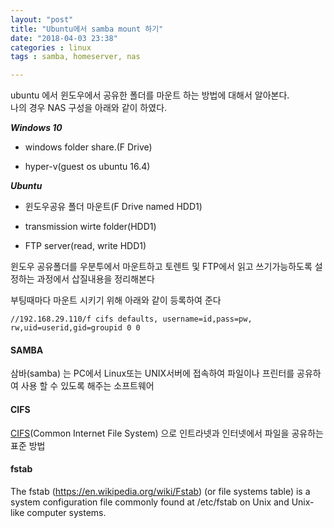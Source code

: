 ```yaml
---
layout: "post"
title: "Ubuntu에서 samba mount 하기"
date: "2018-04-03 23:38"
categories : linux
tags : samba, homeserver, nas

---
```


ubuntu 에서 윈도우에서 공유한 폴더를 마운트 하는 방법에 대해서 알아본다.<br>
나의 경우 NAS 구성을 아래와 같이 하였다.



_**Windows 10**_

- windows folder share.(F Drive)

- hyper-v(guest os ubuntu 16.4)

_**Ubuntu**_

- 윈도우공유 폴더 마운트(F Drive named HDD1)

- transmission wirte folder(HDD1)

- FTP server(read, write HDD1)




윈도우 공유폴더를 우분투에서 마운트하고 토렌트 및 FTP에서 읽고 쓰기가능하도록 설정하는 과정에서 삽질내용을 정리해본다

부팅때마다 마운트 시키기 위해 아래와 같이 등록하여 준다

```
//192.168.29.110/f cifs defaults, username=id,pass=pw, rw,uid=userid,gid=groupid 0 0
```




#### SAMBA

삼바(samba) 는 PC에서 Linux또는 UNIX서버에 접속하여 파일이나 프린터를 공유하여 사용 할 수 있도록 해주는 소프트웨어


#### CIFS

[CIFS](https://technet.microsoft.com/en-us/library/cc939973.aspx)(Common Internet File System) 으로 인트라넷과 인터넷에서 파일을 공유하는 표준 방법

#### fstab

The fstab (https://en.wikipedia.org/wiki/Fstab) (or file systems table) is a system configuration file commonly found at /etc/fstab on Unix and Unix-like computer systems.

